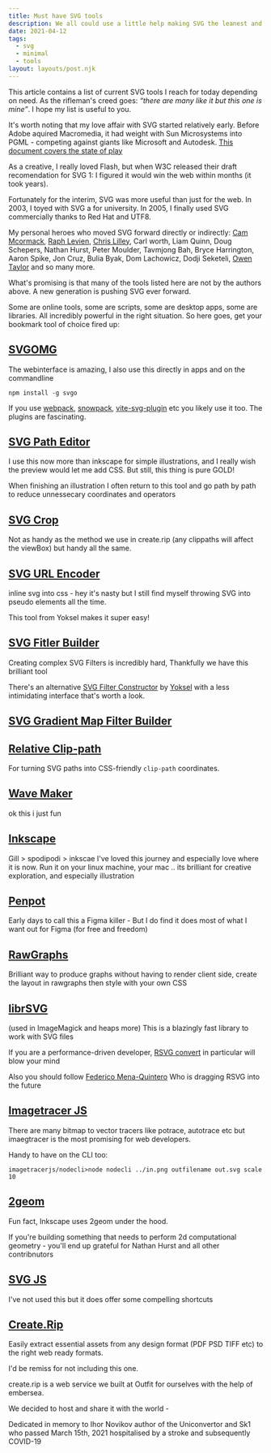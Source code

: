 ```yaml
---
title: Must have SVG tools 
description: We all could use a little help making SVG the leanest and meanest 
date: 2021-04-12
tags:
  - svg
  - minimal
  - tools
layout: layouts/post.njk
---
```



This article contains a list of current SVG tools I reach for today depending on need. 
As the rifleman's creed goes: *“there are many like it but this one is mine”*.  I hope my list is useful to you. 




It's worth noting that my love affair with SVG started relatively early. Before Adobe aquired Macromedia, it had weight with Sun Microsystems into PGML - competing against giants like Microsoft and Autodesk. [This document covers the state of play](https://www.w3.org/Graphics/SVG/WG/wiki/Secret_Origin_of_SVG) 

As a creative, I really loved Flash, but when W3C released their draft recomendation for SVG 1: I figured it would win the web within months (it took years). 

Fortunately for the interim, SVG was more useful than just for the web. 
In 2003, I toyed with SVG a for university. 
In 2005, I finally used SVG commercially thanks to Red Hat and UTF8. 

My personal heroes who moved SVG forward directly or indirectly: [Cam Mcormack](https://mcc.id.au/), [Raph Levien](https://raphlinus.github.io/), [Chris Lilley](https://svgees.us/), Carl worth, Liam Quinn, Doug Schepers, Nathan Hurst, Peter Moulder, Tavmjong Bah, Bryce Harrington, Aaron Spike, Jon Cruz, Bulia Byak, Dom Lachowicz, Dodji Seketeli, [Owen Taylor](https://blog.fishsoup.net/) and so many more. 

What's promising is that many of the tools listed here are not by the authors above. A new generation is pushing SVG ever forward.


Some are online tools, some are scripts, some are desktop apps, some are libraries. All incredibly powerful in the right situation.  So here goes, get your bookmark tool of choice fired up:

## [SVGOMG](https://jakearchibald.github.io/svgomg/)

The webinterface is amazing, I also use this directly in apps and on the commandline 

```
npm install -g svgo
```

If you use [webpack](https://webpack.js.org/), [snowpack](https://www.snowpack.dev/), [vite-svg-plugin](https://www.npmjs.com/package/vite-plugin-svg) etc you likely use it too.
The plugins are fascinating.

## [SVG Path Editor](https://yqnn.github.io/svg-path-editor/)

I use this now more than inkscape for simple illustrations, and I really wish the preview would let me add CSS. But still, this thing is pure GOLD!

When finishing an illustration I often return to this tool and go path by path to reduce unnessecary coordinates and operators


## [SVG Crop](https://svgcrop.com/)

Not as handy as the method we use in create.rip (any clippaths will affect the viewBox) but handy all the same.

## [SVG URL Encoder](https://yoksel.github.io/url-encoder/)

inline svg into css - hey it's nasty but I still find myself throwing SVG into pseudo elements all the time.

This tool from Yoksel makes it super easy!


## [SVG Fitler Builder](https://svgfilters.com/)

Creating complex SVG Filters is incredibly hard, Thankfully we have this brilliant tool

There's an alternative [SVG Filter Constructor](https://yoksel.github.io/svg-filters/#/) by [Yoksel](https://yoksel.github.io) with a less intimidating interface that's worth a look.




## [SVG Gradient Map Filter Builder](https://yoksel.github.io/svg-gradient-map/#/)

## [Relative Clip-path ](https://yoksel.github.io/relative-clip-path/)

For turning SVG paths into CSS-friendly `clip-path` coordinates.

## [Wave Maker](https://yoksel.github.io/wave-maker/)
ok this i just fun

## [Inkscape](https://inkscape.org/)

Gill > spodipodi > inkscae I've loved this journey and especially love where it is now.
Run it on your linux machine, your mac .. its brilliant for creative exploration, and especially illustration

## [Penpot](https://penpot.app/)
Early days to call this a Figma killer - But I do find it does most of what I want out for Figma (for free and freedom)

## [RawGraphs ](https://app.rawgraphs.io/)

Brilliant way to produce graphs without having to render client side, create the layout in rawgraphs then style with your own CSS

## [librSVG](https://gitlab.gnome.org/GNOME/librsvg)
(used in ImageMagick and heaps more)
This is a blazingly fast library to work with SVG files

If you are a performance-driven developer, [RSVG convert](https://gitlab.gnome.org/GNOME/librsvg/-/blob/master/src/bin/rsvg-convert.rs) in particular will blow your mind

Also you should follow [Federico Mena-Quintero](https://people.gnome.org/~federico/blog/tag/librsvg.html) Who is dragging RSVG into the future


## [Imagetracer JS](https://github.com/jankovicsandras/imagetracerjs)

There are many bitmap to vector tracers like potrace, autotrace etc but imaegtracer is the most promising for web developers.

Handy to have on the CLI too:
```
imagetracerjs/nodecli>node nodecli ../in.png outfilename out.svg scale 10
```

## [2geom](https://gitlab.com/inkscape/lib2geom)

Fun fact, Inkscape uses 2geom under the hood.

If you're building something that needs to perform 2d computational geometry - you'll end up grateful for Nathan Hurst and all other contribnutors

## [SVG JS](https://svgjs.com/)

I've not used this but it does offer some compelling shortcuts 


## [Create.Rip](https://create.rip)

Easily extract essential assets from any design format (PDF PSD TIFF etc) to the right web ready formats.

I'd be remiss for not including this one.

create.rip is a web service we built at Outfit for ourselves with the help of embersea.

We decided to host and share it with the world -

Dedicated in memory to Ihor Novikov author of the Uniconvertor and Sk1 who passed March 15th, 2021 hospitalised by a stroke and subsequently COVID-19